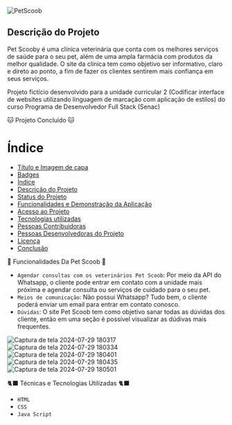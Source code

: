 ![PetScoob](https://github.com/user-attachments/assets/1f2ffd08-d335-4b92-a15c-696761bbbf16)

<h2> Descrição do Projeto </h2>

Pet Scooby é uma clínica veterinária que conta com os melhores serviços de saúde para o seu pet, além de uma ampla farmácia com produtos da melhor qualidade. O site da clínica tem como objetivo ser informativo, claro e direto ao ponto, a fim de fazer os clientes sentirem mais confiança em seus serviços.

Projeto fictício desenvolvido para a unidade curricular 2 (Codificar interface de websites utilizando linguagem de marcação com aplicação de estilos) do curso Programa de Desenvolvedor Full Stack (Senac)

:cat: Projeto Concluído :cat:

# Índice 
* [Título e Imagem de capa](#Título-e-Imagem-de-capa)
* [Badges](#badges)
* [Índice](#índice)
* [Descrição do Projeto](#descrição-do-projeto)
* [Status do Projeto](#status-do-Projeto)
* [Funcionalidades e Demonstração da Aplicação](#funcionalidades-e-demonstração-da-aplicação)
* [Acesso ao Projeto](#acesso-ao-projeto)
* [Tecnologias utilizadas](#tecnologias-utilizadas)
* [Pessoas Contribuidoras](#pessoas-contribuidoras)
* [Pessoas Desenvolvedoras do Projeto](#pessoas-desenvolvedoras)
* [Licença](#licença)
* [Conclusão](#conclusão)

:dog: Funcionalidades Da Pet Scoob :dog:
- `Agendar consultas com os veterinários Pet Scoob`: Por meio da API do Whatsapp, o cliente pode entrar em contato com a unidade mais próxima e agendar consulta ou serviços de cuidado para o seu pet.
- `Meios de comunicação`: Não possui Whatsapp? Tudo bem, o cliente poderá enviar um email para entrar em contato conosco.
- `Dúvidas`: O site Pet Scoob tem como objetivo sanar todas as dúvidas dos cliente, então em uma seção é possível visualizar as dúdivas mais frequentes.

![Captura de tela 2024-07-29 180317](https://github.com/user-attachments/assets/393a6bdb-98a5-4457-b804-82660b23edad)
![Captura de tela 2024-07-29 180334](https://github.com/user-attachments/assets/eda5d4ed-1adc-4ef4-a219-aecb15301e38)
![Captura de tela 2024-07-29 180401](https://github.com/user-attachments/assets/b897dd22-54d2-404d-b730-ecaa0ede768e)
![Captura de tela 2024-07-29 180435](https://github.com/user-attachments/assets/0eab9bb1-9ddd-4a11-89ca-4b149f1f74c0)
![Captura de tela 2024-07-29 180501](https://github.com/user-attachments/assets/1ba4ae25-14d6-488d-9d13-3c7247a29fb5)

🐈‍⬛ Técnicas e Tecnologias Utilizadas 🐈‍⬛

- `HTML`
- `CSS`
- `Java Script`

